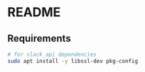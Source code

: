 # README


## Requirements

```bash
# for slack_api dependencies
sudo apt install -y libssl-dev pkg-config
```
